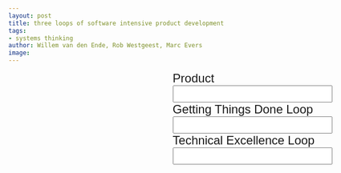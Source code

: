```yaml
---
layout: post
title: three loops of software intensive product development
tags:
- systems thinking
author: Willem van den Ende, Rob Westgeest, Marc Evers
image: 
---
```

 <style>
  label {
    font-family: sans-serif;
    font-size: x-large;
    width:15em;
    display:block;
    float:left;
  }
  input {
    font-family: sans-serif;
    font-size: x-large;

  }

  </style>

 
  <script src="https://d3js.org/d3.v3.min.js"></script>
  <div id="start" style="width:60%; float:left"></div>
  <div style="width:35%; float:right">
  <div id="prod-loop-div">
    <label for="prod-loop-speed">Product</label>
    <input id="prod-loop-speed"/>
  </div>
  <div id="gtd-loop-div">
    <label for="gtd-loop-speed">Getting Things Done Loop</label>
    <input id="gtd-loop-speed"/>
  </div>
  <div id="te-loop-div">
    <label for="te-loop-speed">Technical Excellence Loop</label>
    <input id="te-loop-speed"/>
  </div>
  </div>
<script>

var mode = 0;
const full_cycle_in_degrees = 360;

class XPLoop {
  constructor(name, xpos, ypos, radius, dot_radius, speed, color, next_loop) {
    this.name = name;
    this.xpos = xpos;
    this.ypos = ypos;
    this.speed = speed;
    this.radius = radius;
    this.color = color;
    this.dot_radius = dot_radius;
    this.angle = 0;
    this.next_loop = next_loop;
    this.rotations = 0;
    this.previous_rotations = 0;
    this.cycles = 0;
    this.previous_cycles = 0;
    this.rotations_per_cycle = 5;
  }

  addToSvg(rotateElements) {
    this.next_loop.addToSvg(rotateElements);
    rotateElements.append("circle")
      .attr('r', this.radius)
      .attr("cx", this.xpos)
      .attr("cy", this.ypos)
      .attr("fill", "none")
      .attr("stroke", this.color)
      .attr("id", this.name + "-background");

    rotateElements.append("circle")
      .attr("r", this.dot_radius)
      .attr("cx", this.xpos + this.radius)
      .attr("cy", this.ypos)
      .attr("fill", this.color)
      .attr("id", this.name);
    const my = this;
    function change_speed() {
      my.change_speed(parseInt(d3.select("#"+my.name+"-speed").node().value));
    }
    d3.select("#"+this.name+"-div > label").attr("style", "color:"+my.color);
    d3.select("#"+this.name+"-speed")
      .attr("value", this.speed)
      .on("change", change_speed );
  }

  change_speed(speed) {
    console.log("change speed", speed);
      this.speed = speed;
    }
  iterate() {
    if (this.previous_cycles !== this.cycles) {
      if (!this.next_loop.iterate()) return false;
      this.previous_cycles = this.cycles;
      return true;
    }
    this.angle = this.angle + this.speed;

    this.rotations = Math.floor(this.angle / full_cycle_in_degrees);
    this.cycles = Math.floor(this.rotations / this.rotations_per_cycle);
    var my = this;
    var transform = function() {
      return "rotate(" + my.angle + ", "+ my.xpos+", "+ my.ypos+")";
    };
    d3.selectAll("#"+this.name)
      .attr("transform", transform);
    if (this.previous_rotations !== this.rotations) {
      this.previous_rotations = this.rotations;
      return true;
    }
    return false;
  }

}

class NullLoop {
  addToSvg(svg) {}
  iterate() {
    return true;
  }
}

var te_loop = new XPLoop("te-loop", 650, 300, 100, 20, 15, "red",
                         new XPLoop("gtd-loop", 550, 300, 200, 25, 15, "green",
                                    new XPLoop("prod-loop", 450, 300, 300, 30, 15, "blue", new NullLoop())));

var svg = d3.select("#start")
    .append("svg")
    .attr("width", "100%")
    .attr("height", 700);


var rotateElements = svg.append("g");
te_loop.addToSvg(rotateElements);


d3.select("#start")
  .on("click", startAnimation);

function startAnimation() {
  if (mode === 0) {
    d3.timer(function() {
      var timestamp = Date.now();
        te_loop.iterate();
      if (mode === 0) {
        return true;
      } else {
        return false;
      }
    });
    mode = 1;
  } else {
    mode = 0;
  }

}
</script>
